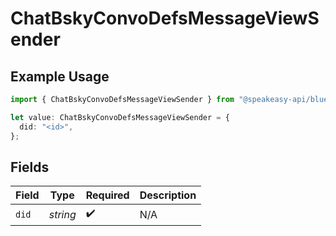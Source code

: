 # ChatBskyConvoDefsMessageViewSender

## Example Usage

```typescript
import { ChatBskyConvoDefsMessageViewSender } from "@speakeasy-api/bluesky/models/components";

let value: ChatBskyConvoDefsMessageViewSender = {
  did: "<id>",
};
```

## Fields

| Field              | Type               | Required           | Description        |
| ------------------ | ------------------ | ------------------ | ------------------ |
| `did`              | *string*           | :heavy_check_mark: | N/A                |